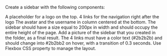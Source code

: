 Create a sidebar with the following components:

A placeholder for a logo on the top.
4 links for the navigation right after the logo
The avatar and the username in column centered at the bottom.
The sidebar should have a size equal to 200px in width and should occupy the entire height of the page. Add a picture of the sidebar that you created in the folder, as a final result. The 4 links must have a color text (#2b2b2b) and should change into #2b2bb2 on hover, with a transition of 0.3 seconds. Use Flexbox CSS property to manage the layout.